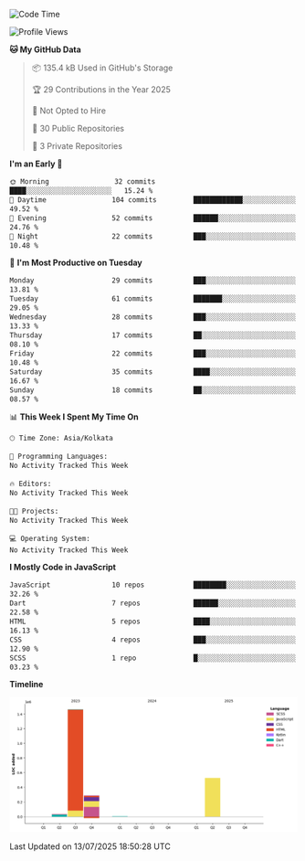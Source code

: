 <!--START_SECTION:waka-->
![Code Time](http://img.shields.io/badge/Code%20Time-359%20hrs%204%20mins-blue)

![Profile Views](http://img.shields.io/badge/Profile%20Views-1-blue)

**🐱 My GitHub Data** 

> 📦 135.4 kB Used in GitHub's Storage 
 > 
> 🏆 29 Contributions in the Year 2025
 > 
> 🚫 Not Opted to Hire
 > 
> 📜 30 Public Repositories 
 > 
> 🔑 3 Private Repositories 
 > 
**I'm an Early 🐤** 

```text
🌞 Morning                32 commits          ████░░░░░░░░░░░░░░░░░░░░░   15.24 % 
🌆 Daytime                104 commits         ████████████░░░░░░░░░░░░░   49.52 % 
🌃 Evening                52 commits          ██████░░░░░░░░░░░░░░░░░░░   24.76 % 
🌙 Night                  22 commits          ███░░░░░░░░░░░░░░░░░░░░░░   10.48 % 
```
📅 **I'm Most Productive on Tuesday** 

```text
Monday                   29 commits          ███░░░░░░░░░░░░░░░░░░░░░░   13.81 % 
Tuesday                  61 commits          ███████░░░░░░░░░░░░░░░░░░   29.05 % 
Wednesday                28 commits          ███░░░░░░░░░░░░░░░░░░░░░░   13.33 % 
Thursday                 17 commits          ██░░░░░░░░░░░░░░░░░░░░░░░   08.10 % 
Friday                   22 commits          ███░░░░░░░░░░░░░░░░░░░░░░   10.48 % 
Saturday                 35 commits          ████░░░░░░░░░░░░░░░░░░░░░   16.67 % 
Sunday                   18 commits          ██░░░░░░░░░░░░░░░░░░░░░░░   08.57 % 
```


📊 **This Week I Spent My Time On** 

```text
🕑︎ Time Zone: Asia/Kolkata

💬 Programming Languages: 
No Activity Tracked This Week

🔥 Editors: 
No Activity Tracked This Week

🐱‍💻 Projects: 
No Activity Tracked This Week

💻 Operating System: 
No Activity Tracked This Week
```

**I Mostly Code in JavaScript** 

```text
JavaScript               10 repos            ████████░░░░░░░░░░░░░░░░░   32.26 % 
Dart                     7 repos             ██████░░░░░░░░░░░░░░░░░░░   22.58 % 
HTML                     5 repos             ████░░░░░░░░░░░░░░░░░░░░░   16.13 % 
CSS                      4 repos             ███░░░░░░░░░░░░░░░░░░░░░░   12.90 % 
SCSS                     1 repo              █░░░░░░░░░░░░░░░░░░░░░░░░   03.23 % 
```



**Timeline**

![Lines of Code chart](https://raw.githubusercontent.com/sairam030/sairam030/main/assets/bar_graph.png)


 Last Updated on 13/07/2025 18:50:28 UTC
<!--END_SECTION:waka-->
